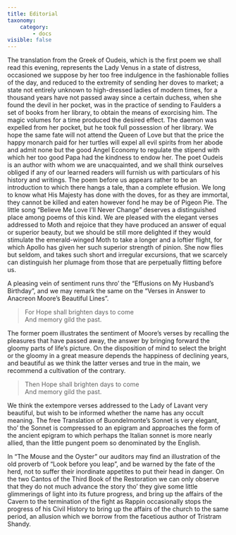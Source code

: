 ```yaml
---
title: Editorial
taxonomy:
    category:
        - docs
visible: false
---
```


The translation from the Greek of Oudeis, which is the first poem we shall read this evening, represents the Lady Venus in a state of distress, occasioned we suppose by her too free indulgence in the fashionable follies of the day, and reduced to the extremity of sending her doves to market; a state not entirely unknown to high-dressed ladies of modern times, for a thousand years have not passed away since a certain duchess, when she found the devil in her pocket, was in the practice of sending to Faulders a set of books from her library, to obtain the means of exorcising him. The magic volumes for a time produced the desired effect. The daemon was expelled from her pocket, but he took full possession of her library. We hope the same fate will not attend the Queen of Love but that the price the happy monarch paid for her turtles will expel all evil spirits from her abode and admit none but the good Angel Economy to regulate the stipend with which her too good Papa had the kindness to endow her. The poet Oudeis is an author with whom we are unacquainted, and we shall think ourselves obliged if any of our learned readers will furnish us with particulars of his history and writings. The poem before us appears rather to be an introduction to which there hangs a tale, than a complete effusion. We long to know what His Majesty has done with the doves, for as they are immortal, they cannot be killed and eaten however fond he may be of Pigeon Pie. The little song “Believe Me Love I’ll Never Change” deserves a distinguished place among poems of this kind. We are pleased with the elegant verses addressed to Moth and rejoice that they have produced an answer of equal or superior beauty, but we should be still more delighted if they would stimulate the emerald-winged Moth to take a longer and a loftier flight, for which Apollo has given her such superior strength of pinion. She now flies but seldom, and takes such short and irregular excursions, that we scarcely can distinguish her plumage from those that are perpetually flitting before us.

A pleasing vein of sentiment runs thro’ the “Effusions on My Husband’s Birthday”, and we may remark the same on the “Verses in Answer to Anacreon Moore’s Beautiful Lines”.

> For Hope shall brighten days to come  
> And memory gild the past.

The former poem illustrates the sentiment of Moore’s verses by recalling the pleasures that have passed away, the answer by bringing forward the gloomy parts of life’s picture. On the disposition of mind to select the bright or the gloomy in a great measure depends the happiness of declining years, and beautiful as we think the latter verses and true in the main, we recommend a cultivation of the contrary.

> Then Hope shall brighten days to come  
> And memory gild the past.

We think the extempore verses addressed to the Lady of Lavant very beautiful, but wish to be informed whether the name has any occult meaning. The free Translation of Buondelmonte’s Sonnet is very elegant, tho’ the Sonnet is compressed to an epigram and approaches the form of the ancient epigram to which perhaps the Italian sonnet is more nearly allied, than the little pungent poem so denominated by the English.

In “The Mouse and the Oyster” our auditors may find an illustration of the old proverb of “Look before you leap”, and be warned by the fate of the herd, not to suffer their inordinate appetites to put their head in danger. On the two Cantos of the Third Book of the Restoration we can only observe that they do not much advance the story tho’ they give some little glimmerings of light into its future progress, and bring up the affairs of the Cavern to the termination of the fight as Rappin occasionally stops the progress of his Civil History to bring up the affairs of the church to the same period, an allusion which we borrow from the facetious author of Tristram Shandy.
